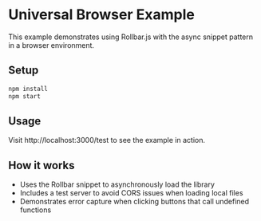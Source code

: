 # Universal Browser Example

This example demonstrates using Rollbar.js with the async snippet pattern in a browser environment.

## Setup

```bash
npm install
npm start
```

## Usage

Visit http://localhost:3000/test to see the example in action.

## How it works

- Uses the Rollbar snippet to asynchronously load the library
- Includes a test server to avoid CORS issues when loading local files
- Demonstrates error capture when clicking buttons that call undefined functions
